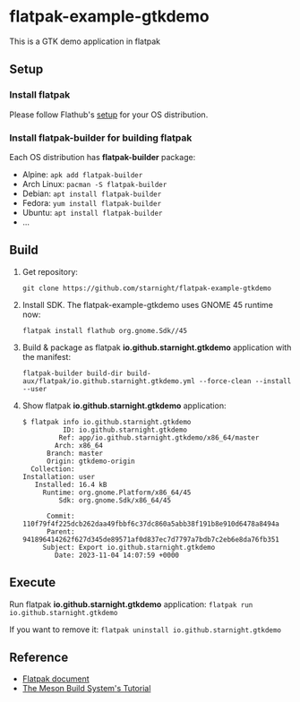 # flatpak-example-gtkdemo

This is a GTK demo application in flatpak


## Setup

### Install flatpak

Please follow Flathub's [setup](https://flathub.org/setup) for your OS distribution.

### Install flatpak-builder for building flatpak

Each OS distribution has **flatpak-builder** package:
* Alpine: `apk add flatpak-builder`
* Arch Linux: `pacman -S flatpak-builder`
* Debian: `apt install flatpak-builder`
* Fedora: `yum install flatpak-builder`
* Ubuntu: `apt install flatpak-builder`
* ...


## Build

1. Get repository:
   ```
   git clone https://github.com/starnight/flatpak-example-gtkdemo
   ```
2. Install SDK.  The flatpak-example-gtkdemo uses GNOME 45 runtime now:
   ```
   flatpak install flathub org.gnome.Sdk//45
   ```
3. Build & package as flatpak **io.github.starnight.gtkdemo** application with the manifest:
   ```
   flatpak-builder build-dir build-aux/flatpak/io.github.starnight.gtkdemo.yml --force-clean --install --user
   ```
4. Show flatpak **io.github.starnight.gtkdemo** application:
   ```
   $ flatpak info io.github.starnight.gtkdemo
             ID: io.github.starnight.gtkdemo
            Ref: app/io.github.starnight.gtkdemo/x86_64/master
           Arch: x86_64
         Branch: master
         Origin: gtkdemo-origin
     Collection:
   Installation: user
      Installed: 16.4 kB
        Runtime: org.gnome.Platform/x86_64/45
            Sdk: org.gnome.Sdk/x86_64/45

         Commit: 110f79f4f225dcb262daa49fbbf6c37dc860a5abb38f191b8e910d6478a8494a
         Parent: 941896414262f627d345de89571af0d837ec7d7797a7bdb7c2eb6e8da76fb351
        Subject: Export io.github.starnight.gtkdemo
           Date: 2023-11-04 14:07:59 +0000
   ```

## Execute

Run flatpak **io.github.starnight.gtkdemo** application:
`flatpak run io.github.starnight.gtkdemo`

If you want to remove it: `flatpak uninstall io.github.starnight.gtkdemo`


## Reference

* [Flatpak document](https://docs.flatpak.org/en/latest/)
* [The Meson Build System's Tutorial](https://mesonbuild.com/Tutorial.html)
